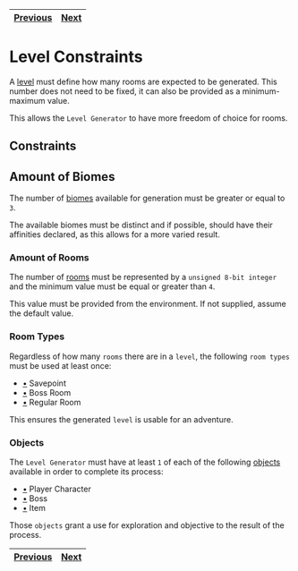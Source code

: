 | [Previous](tiles.md) | [Next](rooms.md) |
| -------------------- | ---------------- |

# Level Constraints

A [level](../definitions//level_definition.md#what-is-a-level) must define how many rooms are expected to be generated. This number does not need to be fixed, it can also be provided as a minimum-maximum value.

This allows the `Level Generator` to have more freedom of choice for rooms.

## Constraints

## Amount of Biomes

The number of [biomes](../definitions/biome_definition.md#what-is-a-biome) available for generation must be greater or equal to `3`.

The available biomes must be distinct and if possible, should have their affinities declared, as this allows for a more varied result.

### Amount of Rooms

The number of [rooms](../definitions/room_definition.md#what-is-a-room) must be represented by a `unsigned 8-bit integer` and the minimum value must be equal or greater than `4`.

This value must be provided from the environment. If not supplied, assume the default value.

### Room Types

Regardless of how many `rooms` there are in a `level`, the following `room types` must be used at least once:

- [•](../definitions/room_type_definition.md#savepoints) Savepoint
- [•](../definitions/room_type_definition.md#boss-rooms) Boss Room
- [•](../definitions/room_type_definition.md#regular-room) Regular Room

This ensures the generated `level` is usable for an adventure.

### Objects

The `Level Generator` must have at least `1` of each of the following [objects](../definitions/object_definition.md#what-is-an-object) available in order to complete its process:

- [•](../definitions/object_type_definition.md#pc-objects) Player Character
- [•](../definitions/object_type_definition.md#boss-objects) Boss
- [•](../definitions/object_type_definition.md#items-objects) Item

Those `objects` grant a use for exploration and objective to the result of the process.

| [Previous](tiles.md) | [Next](rooms.md) |
| -------------------- | ---------------- |
